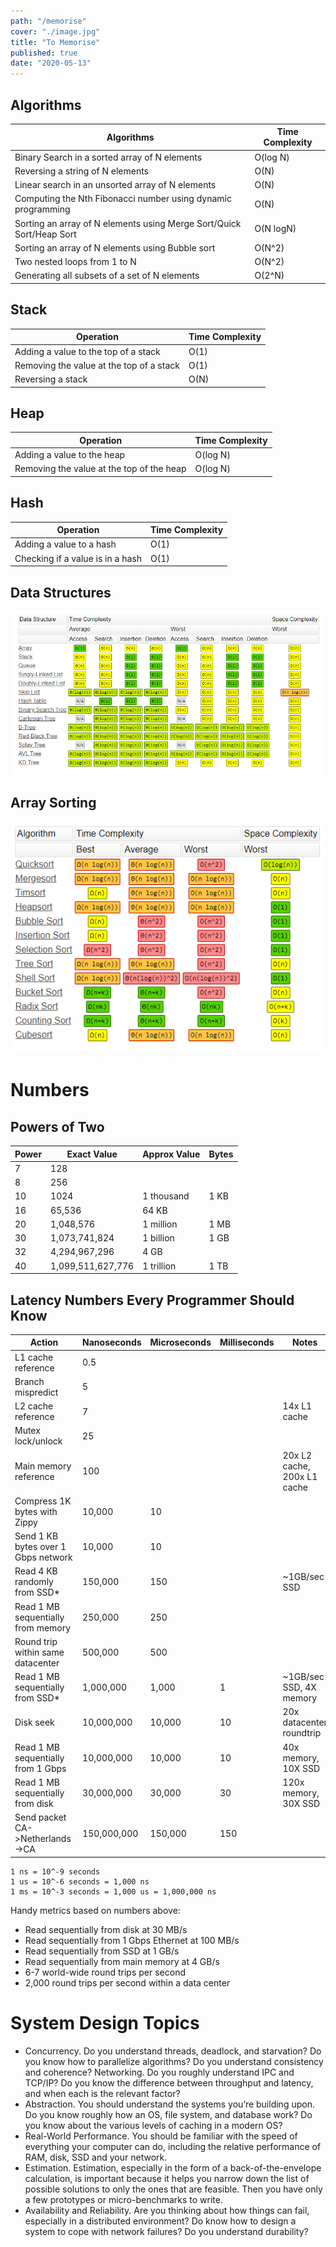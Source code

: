 ```yaml
---
path: "/memorise"
cover: "./image.jpg"
title: "To Memorise"
published: true
date: "2020-05-13"
---
```


## Algorithms 
| Algorithms                                                           | Time Complexity |
|----------------------------------------------------------------------|-----------------|
| Binary Search in a sorted array of N elements                        | O(log N)        |
| Reversing a string of N elements                                     | O(N)            |
| Linear search in an unsorted array of N elements                     | O(N)            |
| Computing the Nth Fibonacci number using dynamic programming         | O(N)            |
| Sorting an array of N elements using Merge Sort/Quick Sort/Heap Sort | O(N logN)       |
| Sorting an array of N elements using Bubble sort                     | O(N^2)          |
| Two nested loops from 1 to N                                         | O(N^2)          |
| Generating all subsets of a set of N elements                        | O(2^N)          |


## Stack
| Operation                                | Time Complexity |
|------------------------------------------|-----------------|
| Adding a value to the top of a stack     | O(1)            |
| Removing the value at the top of a stack | O(1)            |
| Reversing a stack                        | O(N)            |

## Heap
| Operation                                 | Time Complexity |
|-------------------------------------------|-----------------|
| Adding a value to the heap                | O(log N)        |
| Removing the value at the top of the heap | O(log N)        |

## Hash
| Operation                        | Time Complexity |
|----------------------------------|-----------------|
| Adding a value to a hash         | O(1)            |
| Checking if a value is in a hash | O(1)            |

## Data Structures
![img](DataStructures.PNG)

## Array Sorting
![Sorting](Sorting.PNG)

# Numbers

## Powers of Two
| Power | Exact Value       | Approx Value | Bytes             |
|-------|-------------------|--------------|-------------------|
| 7     | 128               |              |                   |
| 8     | 256               |              |                   |
| 10    | 1024              | 1 thousand   | 1 KB              |
| 16    | 65,536            | 64 KB        |                   |
| 20    | 1,048,576         | 1 million    | 1 MB              |
| 30    | 1,073,741,824     | 1 billion    | 1 GB              |
| 32    | 4,294,967,296     | 4 GB         |                   |
| 40    | 1,099,511,627,776 | 1 trillion   | 1 TB              |

## Latency Numbers Every Programmer Should Know

| Action                              | Nanoseconds | Microseconds | Milliseconds | Notes                       |
|-------------------------------------|-------------|--------------|--------------|-----------------------------|
| L1 cache reference                  | 0.5         |              |              |                             |
| Branch mispredict                   | 5           |              |              |                             |
| L2 cache reference                  | 7           |              |              | 14x L1 cache                |
| Mutex lock/unlock                   | 25          |              |              |                             |
| Main memory reference               | 100         |              |              | 20x L2 cache, 200x L1 cache |
| Compress 1K bytes with Zippy        | 10,000      | 10           |              |                             |
| Send 1 KB bytes over 1 Gbps network | 10,000      | 10           |              |                             |
| Read 4 KB randomly from SSD*        | 150,000     | 150          |              | ~1GB/sec SSD                |
| Read 1 MB sequentially from memory  | 250,000     | 250          |              |                             |
| Round trip within same datacenter   | 500,000     | 500          |              |                             |
| Read 1 MB sequentially from SSD*    | 1,000,000   | 1,000        | 1            | ~1GB/sec SSD, 4X memory     |
| Disk seek                           | 10,000,000  | 10,000       | 10           | 20x datacenter roundtrip    |
| Read 1 MB sequentially from 1 Gbps  | 10,000,000  | 10,000       | 10           | 40x memory, 10X SSD         |
| Read 1 MB sequentially from disk    | 30,000,000  | 30,000       | 30           | 120x memory, 30X SSD        |
| Send packet CA->Netherlands->CA     | 150,000,000 | 150,000      | 150          |                             |

```
1 ns = 10^-9 seconds
1 us = 10^-6 seconds = 1,000 ns
1 ms = 10^-3 seconds = 1,000 us = 1,000,000 ns
```

Handy metrics based on numbers above:
- Read sequentially from disk at 30 MB/s
- Read sequentially from 1 Gbps Ethernet at 100 MB/s
- Read sequentially from SSD at 1 GB/s
- Read sequentially from main memory at 4 GB/s
- 6-7 world-wide round trips per second
- 2,000 round trips per second within a data center

# System Design Topics
- Concurrency. Do you understand threads, deadlock, and starvation? Do you know how to parallelize algorithms? Do you understand consistency and coherence?
Networking. Do you roughly understand IPC and TCP/IP? Do you know the difference between throughput and latency, and when each is the relevant factor?
- Abstraction. You should understand the systems you’re building upon. Do you know roughly how an OS, file system, and database work? Do you know about the various levels of caching in a modern OS?
- Real-World Performance. You should be familiar with the speed of everything your computer can do, including the relative performance of RAM, disk, SSD and your network.
- Estimation. Estimation, especially in the form of a back-of-the-envelope calculation, is important because it helps you narrow down the list of possible solutions to only the ones that are feasible. Then you have only a few prototypes or micro-benchmarks to write.
- Availability and Reliability. Are you thinking about how things can fail, especially in a distributed environment? Do know how to design a system to cope with network failures? Do you understand durability?
